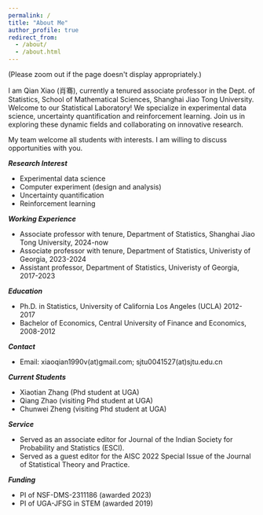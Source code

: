 ```yaml
---
permalink: /
title: "About Me"
author_profile: true
redirect_from: 
  - /about/
  - /about.html
---
```

(Please zoom out if the page doesn't display appropriately.)

I am Qian Xiao (肖骞), currently a tenured associate professor in the Dept. of Statistics, School of Mathematical Sciences, Shanghai Jiao Tong University. Welcome to our Statistical Laboratory! We specialize in experimental data science, uncertainty quantification and reinforcement learning. Join us in exploring these dynamic fields and collaborating on innovative research. 

My team welcome all students with interests. I am willing to discuss opportunities with you.

***Research Interest***

* Experimental data science
* Computer experiment (design and analysis)
* Uncertainty quantification
* Reinforcement learning

***Working Experience***

* Associate professor with tenure, Department of Statistics, Shanghai Jiao Tong University, 2024-now
* Associate professor with tenure, Department of Statistics, Univeristy of Georgia, 2023-2024
* Assistant professor, Department of Statistics, Univeristy of Georgia, 2017-2023

***Education***

* Ph.D. in Statistics, University of California Los Angeles (UCLA) 2012-2017
* Bachelor of Economics, Central University of Finance and Economics, 2008-2012

***Contact***

* Email: xiaoqian1990v(at)gmail.com; sjtu0041527(at)sjtu.edu.cn

***Current Students***
* Xiaotian Zhang (Phd student at UGA)
* Qiang Zhao (visiting Phd student at UGA)
* Chunwei Zheng (visiting Phd student at UGA)

***Service***
* Served as an associate editor for Journal of the Indian Society for Probability and Statistics (ESCI).
* Served as a guest editor for the AISC 2022 Special Issue of the Journal of Statistical Theory and Practice.

***Funding***
* PI of NSF-DMS-2311186 (awarded 2023)
* PI of UGA-JFSG in STEM (awarded 2019)



